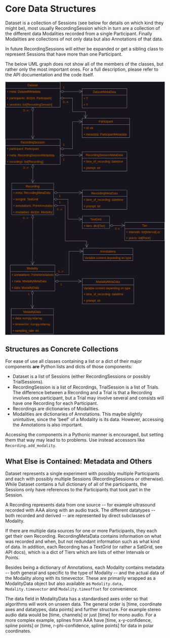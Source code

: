 # Core Data Structures

Dataset is a collection of Sessions (see below for details on which kind they
might be), most usually RecordingSession which in turn are a collection of the
different data Modalities recorded from a single Participant. Finally
Modalities are collections of not only data but also Annotations of that data.

In future RecordingSessions will either be expanded or get a sibling class to
represent Sessions that have more than one Participant.

The below UML graph does not show all of the members of the classes, but rather
only the most important ones. For a full description, please refer to the API
documentation and the code itself.

![core data structures](core_data_structures.drawio.png)

## Structures as Concrete Collections

For ease of use all classes containing a list or a dict of their major
components **are** Python lists and dicts of those components:

* Dataset is a list of Sessions (either RecordingSessions or possibly
  TrialSessions).
* RecordingSession is a list of Recordings, TrialSession is a list of Trials.
  The difference between a Recording and a Trial is that a Recording involves
  one participant, but a Trial may involve several and consists will have one
  Recording for each Participant.
* Recordings are dictionaries of Modalities.
* Modalities are dictionaries of Annotations. This maybe slightly unintuitive,
  since the 'beef' of a Modality is its data. However, accessing the
  Annotations is also important.

Accessing the components in a Pythonic manner is encouraged, but setting them
that way may lead to to problems. Use instead accessors like
`Recording.add_modality`.

## What Else is Contained: Metadata and Others

Dataset represents a single experiment with possibly multiple Participants and
each with possibly multiple Sessions (RecordingSessions or otherwise). While
Dataset contains a full dictionary of all of the participants, the Sessions
only have references to the Participants that took part in the Session.

A Recording represents data from one source -- for example ultrasound recorded
with AAA along with an audio track. The different datatypes -- both recorded
and derived -- are represented by direct subclasses of Modality.

If there are multiple data sources for one or more Participants, they each get
their own Recording. RecordingMetaData contains information on what was
recorded and when, but not redundant information such as what kind of data. In
addition, each Recording has a TextGrid (or rather a SatGrid, see API docs),
which is a dict of Tiers which are lists of either Intervals or Points.

Besides being a dictionary of Annotations, each Modality contains metadata --
both general and specific to the type of Modality -- and the actual data of the
Modality along with its timevector. These are primarily wrapped as a
ModalityData object but also available as `Modality.data, Modality.timevector`
and `Modality.timeoffset` for convenience.

The data field in ModalityData has a standardised axes order so that algorithms
will work on unseen data. The general order is [time, coordinate axes and
datatypes, data points] and further structure. For example stereo audio data
would be [time, channels] or just [time] for mono audio. For a more complex
example, splines from AAA have [time, x-y-confidence, spline points] or [time,
r-phi-confidence, spline points] for data in polar coordinates.
